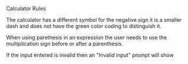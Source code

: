 Calculator Rules

The calculator has a different symbol for the negative sign it is a smaller dash and does not have the green color coding to distinguish it.

When using parethesis in an expression the user needs to use the multiplication sign before or after a parenthesis.

If the input entered is invalid then an "Invalid input" prompt will show
